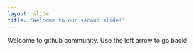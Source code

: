 ```yaml
---
layout: slide
title: "Welcome to our second slide!"
---
```

Welcome to github community.
Use the left arrow to go back!
